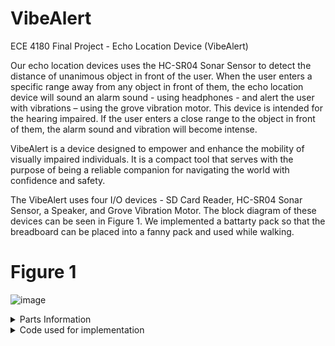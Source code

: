 # VibeAlert
ECE 4180 Final Project - Echo Location Device (VibeAlert)

Our echo location devices uses the HC-SR04 Sonar Sensor to detect the distance of unanimous object in front of the user. When the user enters a specific range away from any object in front of them, the echo location device will sound an alarm sound - using headphones - and alert the user with vibrations – using the grove vibration motor. This device is intended for the hearing impaired. If the user enters a close range to the object in front of them, the alarm sound and vibration will become intense.

<!--- Picture of the Final Product --->
VibeAlert is a device designed to empower and enhance the mobility of visually impaired individuals. It is a compact tool that serves with the purpose of being a reliable companion for navigating the world with confidence and safety.​

<!--- Block Diagram --->
The VibeAlert uses four I/O devices - SD Card Reader, HC-SR04 Sonar Sensor, a Speaker, and  Grove Vibration Motor. The block diagram of these devices can be seen in Figure 1. We implemented a battarty pack so that the breadboard can be placed into a fanny pack and used while walking.

# Figure 1
![image](https://github.com/jwatkins68/VibeAlert/assets/152657384/290cd151-852d-4a6a-85d7-632b511bc13f)

<details>
<summary>Parts Information</summary>
  
<!--- Insert Code Here --->
  <details>
    <summary>HC-SR04 Sonar Sensor</summary>
  </details>

</details>

<details>
<summary>Code used for implementation</summary>
  
<!--- Insert Code Here --->
  Suprise MF!
  
</details>


<!--- Adding a Table 

| Rank | Languages |
|-----:|-----------|
|     1| Javascript|
|     2| Python    |
|     3| SQL       |

--->
